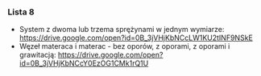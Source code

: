 ### Lista 8

- System z dwoma lub trzema sprężynami w jednym wymiarze: https://drive.google.com/open?id=0B_3jVHjKbNCcLW1KU2tINF9NSkE
- Węzeł materaca i materac - bez oporów, z oporami, z oporami i grawitacją: https://drive.google.com/open?id=0B_3jVHjKbNCcY0EzOG1CMk1rQ1U
